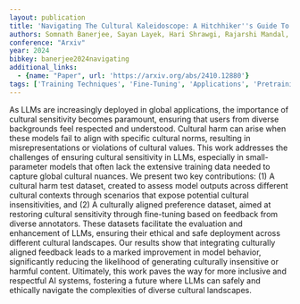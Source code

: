 ```yaml
---
layout: publication
title: 'Navigating The Cultural Kaleidoscope: A Hitchhiker''s Guide To Sensitivity In Large Language Models'
authors: Somnath Banerjee, Sayan Layek, Hari Shrawgi, Rajarshi Mandal, Avik Halder, Shanu Kumar, Sagnik Basu, Parag Agrawal, Rima Hazra, Animesh Mukherjee
conference: "Arxiv"
year: 2024
bibkey: banerjee2024navigating
additional_links:
  - {name: "Paper", url: 'https://arxiv.org/abs/2410.12880'}
tags: ['Training Techniques', 'Fine-Tuning', 'Applications', 'Pretraining Methods']
---
```

As LLMs are increasingly deployed in global applications, the importance of
cultural sensitivity becomes paramount, ensuring that users from diverse
backgrounds feel respected and understood. Cultural harm can arise when these
models fail to align with specific cultural norms, resulting in
misrepresentations or violations of cultural values. This work addresses the
challenges of ensuring cultural sensitivity in LLMs, especially in
small-parameter models that often lack the extensive training data needed to
capture global cultural nuances. We present two key contributions: (1) A
cultural harm test dataset, created to assess model outputs across different
cultural contexts through scenarios that expose potential cultural
insensitivities, and (2) A culturally aligned preference dataset, aimed at
restoring cultural sensitivity through fine-tuning based on feedback from
diverse annotators. These datasets facilitate the evaluation and enhancement of
LLMs, ensuring their ethical and safe deployment across different cultural
landscapes. Our results show that integrating culturally aligned feedback leads
to a marked improvement in model behavior, significantly reducing the
likelihood of generating culturally insensitive or harmful content. Ultimately,
this work paves the way for more inclusive and respectful AI systems, fostering
a future where LLMs can safely and ethically navigate the complexities of
diverse cultural landscapes.
